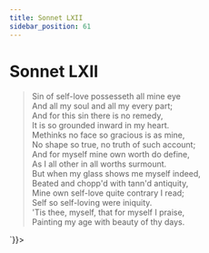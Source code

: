 ```yaml
---
title: Sonnet LXII
sidebar_position: 61
---
```

<div dangerouslySetInnerHTML={{__html: `<div><HTML><HEAD><TITLE>Sonnet LXII</TITLE></HEAD>
<BODY><H1>Sonnet LXII</H1>

<BLOCKQUOTE>Sin of self-love possesseth all mine eye<BR>
And all my soul and all my every part;<BR>
And for this sin there is no remedy,<BR>
It is so grounded inward in my heart.<BR>
Methinks no face so gracious is as mine,<BR>
No shape so true, no truth of such account;<BR>
And for myself mine own worth do define,<BR>
As I all other in all worths surmount.<BR>
But when my glass shows me myself indeed,<BR>
Beated and chopp'd with tann'd antiquity,<BR>
Mine own self-love quite contrary I read;<BR>
Self so self-loving were iniquity.<BR>
  'Tis thee, myself, that for myself I praise,<BR>
  Painting my age with beauty of thy days.<BR>
</BLOCKQUOTE>

</BODY></HTML>
</div>`}}></div>
